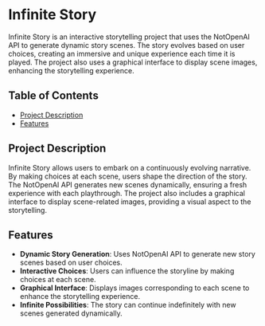 # Infinite Story

Infinite Story is an interactive storytelling project that uses the NotOpenAI API to generate dynamic story scenes. The story evolves based on user choices, creating an immersive and unique experience each time it is played. The project also uses a graphical interface to display scene images, enhancing the storytelling experience.

## Table of Contents
- [Project Description](#project-description)
- [Features](#features)

## Project Description

Infinite Story allows users to embark on a continuously evolving narrative. By making choices at each scene, users shape the direction of the story. The NotOpenAI API generates new scenes dynamically, ensuring a fresh experience with each playthrough. The project also includes a graphical interface to display scene-related images, providing a visual aspect to the storytelling.

## Features
- **Dynamic Story Generation**: Uses NotOpenAI API to generate new story scenes based on user choices.
- **Interactive Choices**: Users can influence the storyline by making choices at each scene.
- **Graphical Interface**: Displays images corresponding to each scene to enhance the storytelling experience.
- **Infinite Possibilities**: The story can continue indefinitely with new scenes generated dynamically.

